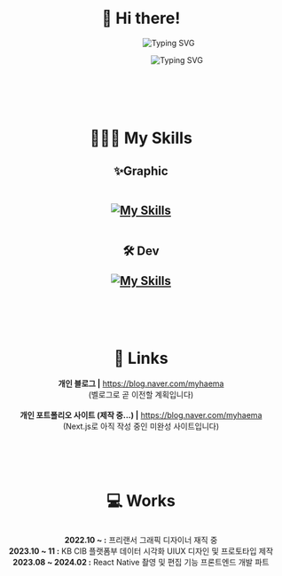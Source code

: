 <div style="text-align: center;">
<br><br>

<h1>👋 Hi there! </h1>
</div>

<div style="display: flex; width: 100%; text-align: center; align-items: center;
    justify-content: center; flex-direction: column">
<div style="position: relative; padding-left: 100px;>

[![Typing SVG](https://readme-typing-svg.demolab.com/?lines=프론트엔드+개발자로+성장하고+싶은&duration=2000&repeat=false)](https://git.io/typing-svg)

</div>
<div style="position: relative; padding-left: 130px;>

[![Typing SVG](https://readme-typing-svg.demolab.com/?lines=;그래픽+디자이너+진나영입니다!&pause=200&duration=2000&repeat=false)](https://git.io/typing-svg)

</div>

<br><br>

<div style="text-align: center;">

<h1>👩🏻‍💻 My Skills </h1>

<h2 style="border-bottom: none;">
✨Graphic<br><br>

[![My Skills](https://skillicons.dev/icons?i=ae,au,pr,ps,ai,figma)](https://skillicons.dev)
<br><br>

🛠️ Dev<br>

[![My Skills](https://skillicons.dev/icons?i=html,css,js,ts,nodejs,react,nextjs,github,wordpress)](https://skillicons.dev)

<br><br>

<h1>🔗 Links </h1>

**개인 블로그 |**
https://blog.naver.com/myhaema
<br>
(벨로그로 곧 이전할 계획입니다)
<br>
<br>
**개인 포트폴리오 사이트 (제작 중...) |**
https://blog.naver.com/myhaema
<br>
(Next.js로 아직 작성 중인 미완성 사이트입니다)

<br>
<br>
<br>
<h1>💻 Works </h1>

</div>

**2022.10 ~ :** 프리랜서 그래픽 디자이너 재직 중<br>
**2023.10 ~ 11 :** KB CIB 플랫폼부 데이터 시각화 UIUX 디자인 및 프로토타입 제작<br>
**2023.08 ~ 2024.02 :** React Native 촬영 및 편집 기능 프론트엔드 개발 파트
